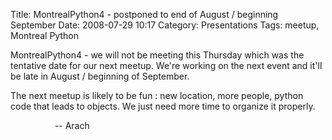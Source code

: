 Title: MontrealPython4 - postponed to end of August / beginning September
Date: 2008-07-29 10:17
Category: Presentations
Tags: meetup, Montreal Python

MontrealPython4 - we will not be meeting this Thursday which was the
tentative date for our next meetup. We're working on the next event and
it'll be late in August / beginning of September.

The next meetup is likely to be fun : new location, more people, python
code that leads to objects. We just need more time to organize it
properly.

                  -- Arach

</p>


